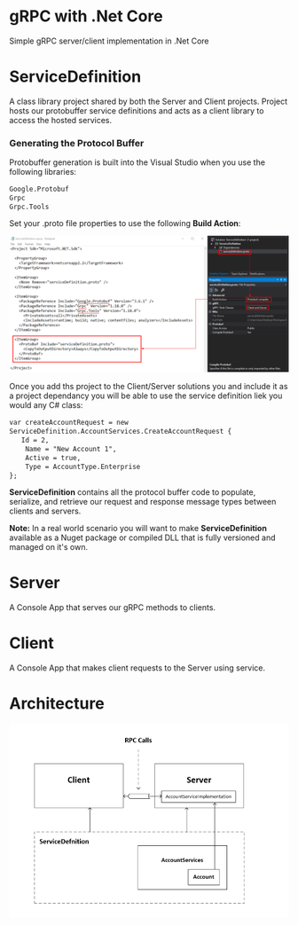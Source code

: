 # gRPC with .Net Core
Simple gRPC server/client implementation in .Net Core

# ServiceDefinition
A class library project shared by both the Server and Client projects. Project hosts our protobuffer service definitions and acts as a client library to access the hosted services. 

### Generating the Protocol Buffer
Protobuffer generation is built into the Visual Studio when you use the following libraries:

    Google.Protobuf
    Grpc
    Grpc.Tools

Set your .proto file properties to use the following **Build Action**:

![service-definition-1](https://github.com/INNVTV/gRPC-NetCore/blob/master/_docs/imgs/service-definition-1.png)

Once you add ths project to the Client/Server solutions you and include it as a project dependancy you will be able to use the service definition liek you would any C# class:


    var createAccountRequest = new ServiceDefinition.AccountServices.CreateAccountRequest {
       Id = 2,
        Name = "New Account 1",
        Active = true,
        Type = AccountType.Enterprise
    };


**ServiceDefinition** contains all the protocol buffer code to populate, serialize, and retrieve our request and response message types between clients and servers.

**Note:** In a real world scenario you will want to make **ServiceDefinition** available as a Nuget package or compiled DLL that is fully versioned and managed on it's own.

# Server
A Console App that serves our gRPC methods to clients.

# Client
A Console App that makes client requests to the Server using service.

# Architecture

![architecture](https://github.com/INNVTV/gRPC-NetCore/blob/master/_docs/imgs/architecture.png)